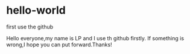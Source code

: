# hello-world
first use the github

Hello everyone,my name  is LP and I use th github firstly.
If something is wrong,I hope you can put forward.Thanks!
